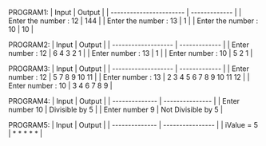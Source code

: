 PROGRAM1:
| Input                   | Output        |
| ----------------------- | ------------- |
| Enter the number : 12   | 144           |
| Enter the number : 13   | 1             |
| Enter the number : 10   | 10            |

PROGRAM2:
| Input               | Output        |
| ------------------- | ------------- |
| Enter number : 12  |   6  4  3    2   1  |
| Enter number : 13  |   1                 |
| Enter number : 10  |   5  2   1          |

PROGRAM3:
| Input               | Output        |
| ------------------- | ------------- |
| Enter number : 12 | 5 7 8 9 10 11     |
| Enter number : 13 | 2 3 4 5 6 7 8 9 10 11 12 |
| Enter number : 10 | 3 4 6 7 8 9      |

PROGRAM4:
| Input           | Output              |
| --------------  | ---------------     |
| Enter number 10 | Divisible by 5      |
| Enter number  9 | Not Divisible by 5  |

PROGRAM5:
| Input           | Output           |
| --------------  | ---------------- |
| iValue = 5      |  * * * * *       |


